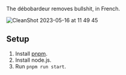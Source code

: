 The débobardeur removes bullshit, in French.

![CleanShot 2023-05-16 at 11 49 45](https://github.com/saintsaens/debobardeur/assets/7119880/b7c1760b-fb55-431e-b4e9-b121eb10f15d)

## Setup

1. Install [pnpm]([url](https://pnpm.io/installation)).
2. Install node.js.
3. Run `pnpm run start`.
